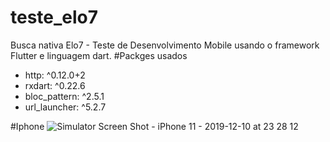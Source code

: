 # teste_elo7
 Busca nativa Elo7 - Teste de Desenvolvimento Mobile usando o framework Flutter e linguagem dart.
 #Packges usados
  - http: ^0.12.0+2
  - rxdart: ^0.22.6
  - bloc_pattern: ^2.5.1
  - url_launcher: ^5.2.7
 
 #Iphone
 ![Simulator Screen Shot - iPhone 11 - 2019-12-10 at 23 28 12](https://user-images.githubusercontent.com/8354309/70586506-03c53b80-1ba6-11ea-8eac-e8bdbf8f5fa6.png)
